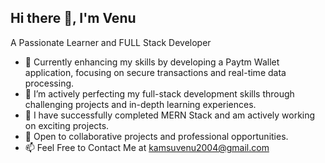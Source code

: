 ## Hi there 👋, I'm Venu



A Passionate Learner and FULL Stack Developer











- 🔭 Currently enhancing my skills by developing a Paytm Wallet application, focusing on secure transactions and real-time data processing.
- 🌱 I’m actively perfecting my full-stack development skills through challenging projects and in-depth learning experiences.
- 💬 I have successfully completed MERN Stack and am actively working on exciting projects.
- 👯 Open to collaborative projects and professional opportunities.
- 📫 Feel Free to Contact Me at [kamsuvenu2004@gmail.com](mailto:kamsuvenu2004@gmail.com)

